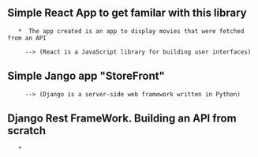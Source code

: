 ## Simple React App to get familar with this library

       *  The app created is an app to display movies that were fetched from an API

         --> (React is a JavaScript library for building user interfaces)

## Simple Jango app "StoreFront"

         --> (Django is a server-side web framework written in Python)

## Django Rest FrameWork. Building an API from scratch

       *
